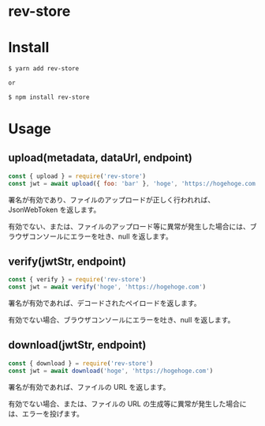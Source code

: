 # rev-store

# Install

```bash
$ yarn add rev-store

or

$ npm install rev-store
```

# Usage

## upload(metadata, dataUrl, endpoint)

```js
const { upload } = require('rev-store')
const jwt = await upload({ foo: 'bar' }, 'hoge', 'https://hogehoge.com')
```

署名が有効であり、ファイルのアップロードが正しく行われれば、JsonWebToken を返します。

有効でない、または、ファイルのアップロード等に異常が発生した場合には、ブラウザコンソールにエラーを吐き、null を返します。

## verify(jwtStr, endpoint)

```js
const { verify } = require('rev-store')
const jwt = await verify('hoge', 'https://hogehoge.com')
```

署名が有効であれば、デコードされたペイロードを返します。

有効でない場合、ブラウザコンソールにエラーを吐き、null を返します。

## download(jwtStr, endpoint)

```js
const { download } = require('rev-store')
const jwt = await download('hoge', 'https://hogehoge.com')
```

署名が有効であれば、ファイルの URL を返します。

有効でない場合、または、ファイルの URL の生成等に異常が発生した場合には、エラーを投げます。
